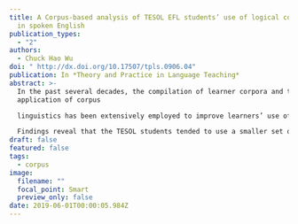```yaml
---
title: A Corpus-based analysis of TESOL EFL students’ use of logical connectors
  in spoken English
publication_types:
  - "2"
authors:
  - Chuck Hao Wu
doi: " http://dx.doi.org/10.17507/tpls.0906.04"
publication: In *Theory and Practice in Language Teaching*
abstract: >-
  In the past several decades, the compilation of learner corpora and the
  application of corpus

  linguistics has been extensively employed to improve learners’ use of logical connectors. However, the use of logical connectors in EFL learners’ spoken discourse remains under-researched. To investigate this field, the researcher built an EFL TESOL student spoken English corpus consisting of 27 spoken English samples of 12,241 words in total. Then, this study adopts corpus-based contrastive analysis and computer-aided error analysis to compare the tokens and the frequencies of the logical connectors with those in the native spoken English corpus of MICASE. Finally, underuse, overuse, and misuse in the TESOL student corpus were exemplified and explained.

  Findings reveal that the TESOL students tended to use a smaller set of logical connectors but used them more frequently than the English native speakers. Additive coordinating conjunctions such as and, so, and but were the most overused logical connectors. Moreover, the underuse of if, when, so that, and though shows that adverbial clauses were less frequently employed in their spoken discourse. A detailed explanation and pedagogical implications are also listed to help learners understand how to contextualize logical connectors at both the syntactic and discourse levels.
draft: false
featured: false
tags:
  - corpus
image:
  filename: ""
  focal_point: Smart
  preview_only: false
date: 2019-06-01T00:00:05.984Z
---
```

